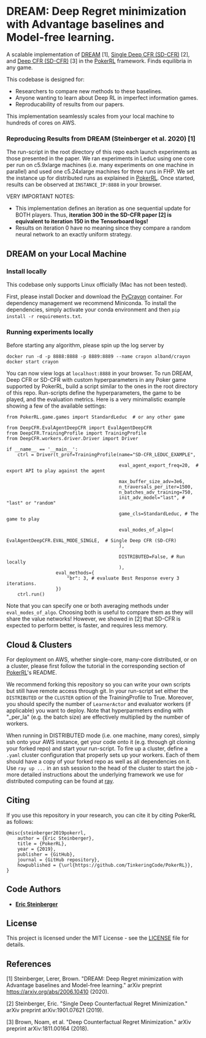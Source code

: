 # DREAM: Deep Regret minimization with Advantage baselines and Model-free learning. 
A scalable implementation of [DREAM](https://arxiv.org/abs/2006.10410) [1], [Single Deep CFR (SD-CFR)](https://arxiv.org/pdf/1901.07621.pdf) [2], and [Deep CFR (SD-CFR)](https://arxiv.org/pdf/1811.00164.pdf) [3] in the
[PokerRL](https://github.com/TinkeringCode/PokerRL) framework. Finds equilibria in any game.

This codebase is designed for:
- Researchers to compare new methods to these baselines.
- Anyone wanting to learn about Deep RL in imperfect information games.
- Reproducability of results from our papers.

This implementation seamlessly scales from your local machine to hundreds of cores on AWS.

### Reproducing Results from DREAM (Steinberger et al. 2020) [1]
The run-script in the root directory of this repo each launch experiments as those presented in the paper.
We ran experiments in Leduc using one core per run on c5.9xlarge machines (i.e. many experiments on one machine in parallel)
and used one c5.24xlarge machines for three runs in FHP. We set the instance up for distributed runs as explained in
[PokerRL](https://github.com/TinkeringCode/PokerRL). Once started, results can be observed at `INSTANCE_IP:8888` in your browser.

VERY IMPORTANT NOTES:
- This implementation defines an iteration as one sequential update for BOTH players. Thus, **iteration 300 in the SD-CFR paper [2]
  is equivalent to iteration 150 in the Tensorboard logs!**
- Results on iteration 0 have no meaning since they compare a random neural network to an exactly uniform strategy.

## DREAM on your Local Machine
### Install locally
This codebase only supports Linux officially (Mac has not been tested).

First, please install Docker and download the [PyCrayon](https://github.com/torrvision/crayon) container. For dependency
management we recommend Miniconda. To install the dependencies, simply activate your conda environment and then
`pip install -r requirements.txt`.

### Running experiments locally
Before starting any algorithm, please spin up the log server by
```
docker run -d -p 8888:8888 -p 8889:8889 --name crayon alband/crayon
docker start crayon
```

You can now view logs at `localhost:8888` in your browser. To run DREAM, Deep CFR or SD-CFR with custom hyperparameters in
any Poker game supported by PokerRL, build a script similar to the ones in the root directory of this repo. Run-scripts define
the hyperparameters, the game to be played, and the evaluation metrics. Here is a very minimalistic example showing a
few of the available settings:

```
from PokerRL.game.games import StandardLeduc  # or any other game

from DeepCFR.EvalAgentDeepCFR import EvalAgentDeepCFR
from DeepCFR.TrainingProfile import TrainingProfile
from DeepCFR.workers.driver.Driver import Driver

if __name__ == '__main__':
    ctrl = Driver(t_prof=TrainingProfile(name="SD-CFR_LEDUC_EXAMPLE",
    
                                         eval_agent_export_freq=20,  # export API to play against the agent
                                         
                                         max_buffer_size_adv=3e6,
                                         n_traversals_per_iter=1500,
                                         n_batches_adv_training=750,
                                         init_adv_model="last", # "last" or "random"

                                         game_cls=StandardLeduc, # The game to play     
                                         
                                         eval_modes_of_algo=(
                                             EvalAgentDeepCFR.EVAL_MODE_SINGLE,  # Single Deep CFR (SD-CFR)
                                         ),

                                         DISTRIBUTED=False, # Run locally
                                         ),
                  eval_methods={
                      "br": 3, # evaluate Best Response every 3 iterations.
                  })
    ctrl.run()
```
Note that you can specify one or both averaging methods under `eval_modes_of_algo`.
Choosing both is useful to compare them as they will share the value networks! However, we showed in [2] that SD-CFR
is expected to perform better, is faster, and requires less memory.
                                         

## Cloud & Clusters
For deployment on AWS, whether single-core, many-core distributed, or on a cluster, please first follow
the tutorial in the corresponding section of [PokerRL](https://github.com/TinkeringCode/PokerRL)'s README.

We recommend forking this repository so you can write your own scripts but still have remote access through git.
In your run-script set either the `DISTRIBUTED` or the `CLUSTER` option of the TrainingProfile to True.
Moreover, you should specify the number of `LearnerActor` and evaluator workers (if applicable) you want to deploy.
Note that hyperparmeters ending with "_per_la" (e.g. the batch size) are effectively multiplied by the number of
workers. 

When running in DISTRIBUTED mode (i.e. one machine, many cores), simply ssh onto your AWS instance, get your code
onto it (e.g. through git cloning your forked repo) and start your run-script.
To fire up a cluster, define a `.yaml` cluster configuration that properly sets up your workers. Each of them
should have a copy of your forked repo as well as all dependencies on it.
Use `ray up ...` in an ssh session to the head of the cluster to start the job - more detailed instructions about 
the underlying framework we use for distributed computing can be found at [ray](https://github.com/ray-project/ray).


## Citing
If you use this repository in your research, you can cite it by citing PokerRL as follows:
```
@misc{steinberger2019pokerrl,
    author = {Eric Steinberger},
    title = {PokerRL},
    year = {2019},
    publisher = {GitHub},
    journal = {GitHub repository},
    howpublished = {\url{https://github.com/TinkeringCode/PokerRL}},
}
```




## Code Authors
* **[Eric Steinberger](https://twitter.com/EricSteinb)**





## License
This project is licensed under the MIT License - see the [LICENSE](LICENSE) file for details.





## References
[1] Steinberger, Lerer, Brown. "DREAM: Deep Regret minimization with Advantage baselines and Model-free learning." arXiv preprint https://arxiv.org/abs/2006.10410 (2020).

[2] Steinberger, Eric. "Single Deep Counterfactual Regret Minimization." arXiv preprint arXiv:1901.07621 (2019).

[3] Brown, Noam, et al. "Deep Counterfactual Regret Minimization." arXiv preprint arXiv:1811.00164 (2018).
